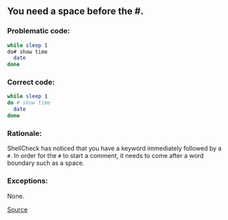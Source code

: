 ## You need a space before the #.

### Problematic code:

```sh
while sleep 1
do# show time
  date
done
```

### Correct code:

```sh
while sleep 1
do # show time
  date
done
```

### Rationale:

ShellCheck has noticed that you have a keyword immediately followed by a `#`. In order for the `#` to start a comment, it needs to come after a word boundary such as a space.

### Exceptions:

None.

[Source](https://github.com/koalaman/shellcheck/wiki/SC1099)

